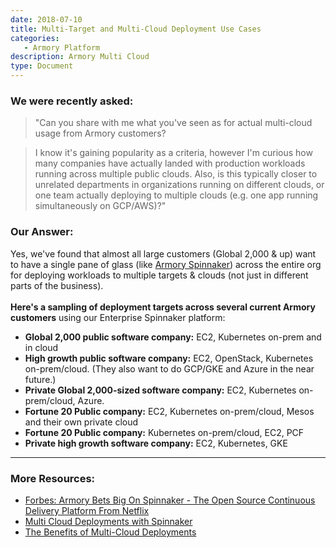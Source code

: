 ```yaml
---
date: 2018-07-10
title: Multi-Target and Multi-Cloud Deployment Use Cases
categories:
   - Armory Platform
description: Armory Multi Cloud
type: Document
---
```


### We were recently asked: 

> "Can you share with me what you've seen as for actual multi-cloud usage from Armory customers?

> I know it's gaining popularity as a criteria, however I'm curious how many companies have actually landed with production workloads running across multiple public clouds. Also, is this typically closer to unrelated departments in organizations running on different clouds, or one team actually deploying to multiple clouds (e.g. one app running simultaneously on GCP/AWS)?"
	
### Our Answer:

Yes, we've found that almost all large customers (Global 2,000 & up) want to have a single pane of glass (like [Armory Spinnaker](https://www.armory.io/installed-spinnaker)) across the entire org for deploying workloads to multiple targets & clouds (not just in different parts of the business).
<br><br>
**Here's a sampling of deployment targets across several current Armory customers** using our Enterprise Spinnaker platform:

- **Global 2,000 public software company:** EC2, Kubernetes on-prem and in cloud
- **High growth public software company:** EC2, OpenStack, Kubernetes on-prem/cloud. (They also want to do GCP/GKE and Azure in the near future.)  
- **Private Global 2,000-sized software company:** EC2, Kubernetes on-prem/cloud, Azure.
- **Fortune 20 Public company:** EC2, Kubernetes on-prem/cloud, Mesos and their own private cloud
- **Fortune 20 Public company:** Kubernetes on-prem/cloud, EC2, PCF
- **Private high growth software company:** EC2, Kubernetes, GKE

***

### More Resources: 
- [Forbes: Armory Bets Big On Spinnaker - The Open Source Continuous Delivery Platform From Netflix](https://www.forbes.com/sites/janakirammsv/2018/08/23/armory-bets-big-on-spinnaker-the-open-source-continuous-delivery-platform-from-netflix/#4bb6e33372cd)
- [Multi Cloud Deployments with Spinnaker](https://blog.armory.io/multi-cloud-deployments-with-spinnaker/)
- [The Benefits of Multi-Cloud Deployments](https://blog.armory.io/the-benefits-of-multi-cloud-deployments/	)
